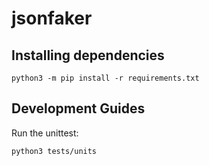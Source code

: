 # jsonfaker

## Installing dependencies

```shell
python3 -m pip install -r requirements.txt
```

## Development Guides

Run the unittest:

```shell
python3 tests/units
```

